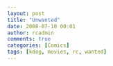 ```yaml
---
layout: post
title: "Unwanted"
date: 2008-07-10 00:01
author: rcadmin
comments: true
categories: [Comics]
tags: [kdog, movies, rc, wanted]
---
```

<a href="http://bitsmack.com/wp/2008/07/10/unwanted/"><img src="http://dl.bitsmack.com/uploads/2008/07/20080710.jpg" alt="" title="Shooting the wings off flies is more expensive than just using a swatter" class="alignnone size-full wp-image-1406" /></a>
